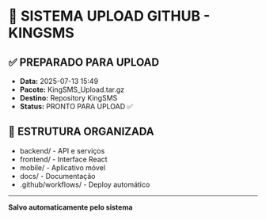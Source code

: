 # 🚀 SISTEMA UPLOAD GITHUB - KINGSMS

## ✅ PREPARADO PARA UPLOAD
- **Data:** 2025-07-13 15:49
- **Pacote:** KingSMS_Upload.tar.gz
- **Destino:** Repository KingSMS
- **Status:** PRONTO PARA UPLOAD ✅

## 📁 ESTRUTURA ORGANIZADA
- backend/ - API e serviços
- frontend/ - Interface React  
- mobile/ - Aplicativo móvel
- docs/ - Documentação
- .github/workflows/ - Deploy automático

---
**Salvo automaticamente pelo sistema**

